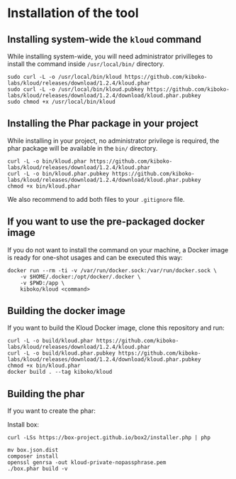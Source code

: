 Installation of the tool
===

Installing system-wide the `kloud` command
---

While installing system-wide, you will need administrator privilleges to install the command inside `/usr/local/bin/` directory.

```
sudo curl -L -o /usr/local/bin/kloud https://github.com/kiboko-labs/kloud/releases/download/1.2.4/kloud.phar
sudo curl -L -o /usr/local/bin/kloud.pubkey https://github.com/kiboko-labs/kloud/releases/download/1.2.4/download/kloud.phar.pubkey
sudo chmod +x /usr/local/bin/kloud
```

Installing the Phar package in your project
---

While installing in your project, no administrator privilege is required, the phar package will be available in the `bin/` directory.

```
curl -L -o bin/kloud.phar https://github.com/kiboko-labs/kloud/releases/download/1.2.4/kloud.phar
curl -L -o bin/kloud.phar.pubkey https://github.com/kiboko-labs/kloud/releases/download/1.2.4/download/kloud.phar.pubkey
chmod +x bin/kloud.phar
```

We also recommend to add both files to your `.gitignore` file.

If you want to use the pre-packaged docker image
---

If you do not want to install the command on your machine, a Docker image is ready for one-shot usages and can be executed this way:

```
docker run --rm -ti -v /var/run/docker.sock:/var/run/docker.sock \
    -v $HOME/.docker:/opt/docker/.docker \
    -v $PWD:/app \
    kiboko/kloud <command>
```

Building the docker image
---

If you want to build the Kloud Docker image, clone this repository and run:

```
curl -L -o build/kloud.phar https://github.com/kiboko-labs/kloud/releases/download/1.2.4/kloud.phar
curl -L -o build/kloud.phar.pubkey https://github.com/kiboko-labs/kloud/releases/download/1.2.4/download/kloud.phar.pubkey
chmod +x bin/kloud.phar
docker build . --tag kiboko/kloud
```

Building the phar
---

If you want to create the phar:

Install box:

```
curl -LSs https://box-project.github.io/box2/installer.php | php
```

```
mv box.json.dist
composer install
openssl genrsa -out kloud-private-nopassphrase.pem
./box.phar build -v
```

